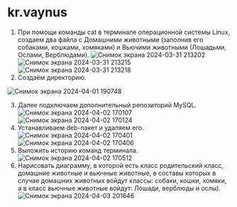 ﻿# kr.vaynus
1. При помощи команды cat в терминале операционной системы Linux, создаем два файла с Домашними животными (заполнив его собаками, кошками, хомяками) и Вьючими животными (Лошадьми, Ослами, Верблюдами).
![Снимок экрана 2024-03-31 213202](https://github.com/vaynus/kr.vaynus/assets/137491734/186687c8-32be-43d6-8f65-763e95679bc9)
![Снимок экрана 2024-03-31 213215](https://github.com/vaynus/kr.vaynus/assets/137491734/534cf60f-8437-4099-8094-51ed3b45f671)
![Снимок экрана 2024-03-31 213218](https://github.com/vaynus/kr.vaynus/assets/137491734/9112b78d-5144-4b35-81e2-0d1a0918ff77)
2. Создаём директорию.

![Снимок экрана 2024-04-01 190748](https://github.com/vaynus/kr.vaynus/assets/137491734/2f555869-5dfa-481c-a429-ec6f5da867c2)

3. Далее подключаем дополнительный репозиторий MySQL.
![Снимок экрана 2024-04-02 170107](https://github.com/vaynus/kr.vaynus/assets/137491734/73d5dd4c-700e-444e-9c7d-fa1a896df331)
![Снимок экрана 2024-04-02 170124](https://github.com/vaynus/kr.vaynus/assets/137491734/d4e5a6b3-012b-4b5c-b6fe-9c538e156bb0)
4. Устанавливаем deb-пакет и удаляем его.
![Снимок экрана 2024-04-02 170401](https://github.com/vaynus/kr.vaynus/assets/137491734/d242c3cc-2da4-48f0-9b14-dba556fd23c3)
![Снимок экрана 2024-04-02 170406](https://github.com/vaynus/kr.vaynus/assets/137491734/9686e24f-db50-49c3-b862-97b6bd5c3fcc)
5. Выложить историю команд терминала.
![Снимок экрана 2024-04-02 170512](https://github.com/vaynus/kr.vaynus/assets/137491734/cac109c3-b60f-4c64-92b4-83d731e06472)
6. Нарисовать диаграмму, в которой есть класс родительский класс, домашние
животные и вьючные животные, в составы которых в случае домашних
животных войдут классы: собаки, кошки, хомяки, а в класс вьючные животные
войдут: Лошади, верблюды и ослы).
![Снимок экрана 2024-04-03 201646](https://github.com/vaynus/kr.vaynus/assets/137491734/39c31af9-b95d-4fcd-9c6a-a44cd8e0646f)
